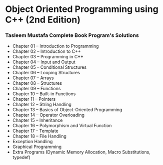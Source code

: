 # Object Oriented Programming using C++ (2nd Edition)
### Tasleem Mustafa Complete Book Program's Solutions

- Chapter 01 – Introduction to Programming
- Chapter 02 – Introduction to C++
- Chapter 03 – Programming in C++
- Chapter 04 – Input and Output
- Chapter 05 – Conditional Structures
- Chapter 06 – Looping Structures
- Chapter 07 – Arrays
- Chapter 08 – Structures
- Chapter 09 – Functions
- Chapter 10 – Built-in Functions
- Chapter 11 – Pointers
- Chapter 12 – String Handling
- Chapter 13 – Basics of Object-Oriented Programming
- Chapter 14 – Operator Overloading
- Chapter 15 – Inheritance
- Chapter 16 – Polymorphism and Virtual Function
- Chapter 17 – Template
- Chapter 18 – File Handling
- Exception Handling
- Graphical Programming
- Extra Programs (Dynamic Memory Allocation, Macro Substitutions, typedef)

